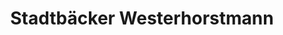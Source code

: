 ---
title: "Stadtbäcker Westerhorstmann"
url: /duesseldorf/stadtbaecker-westerhorstmann/
shop: Bäckerei
---